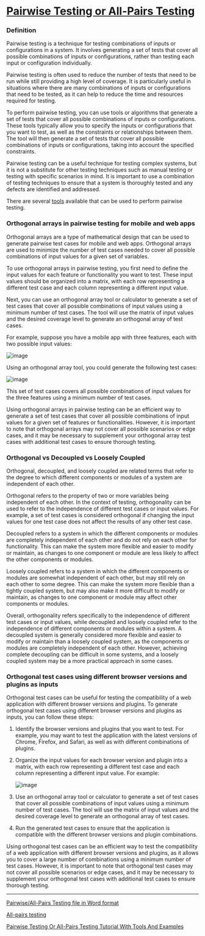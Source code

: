 # [Pairwise Testing or All-Pairs Testing](https://docs.google.com/document/d/e/2PACX-1vTGh5XICnaD1VE72V-AM7J1ihGcLLg6Rc0fGEQWr-d4ep4ClaS8XvhtZhEqCXXpL7pWBt0AtP1lnuzq/pub)

### Definition

Pairwise testing is a technique for testing combinations of inputs or configurations in a system. It involves generating a set of tests that cover all possible combinations of inputs or configurations, rather than testing each input or configuration individually.

Pairwise testing is often used to reduce the number of tests that need to be run while still providing a high level of coverage. It is particularly useful in situations where there are many combinations of inputs or configurations that need to be tested, as it can help to reduce the time and resources required for testing.

To perform pairwise testing, you can use tools or algorithms that generate a set of tests that cover all possible combinations of inputs or configurations. These tools typically allow you to specify the inputs or configurations that you want to test, as well as the constraints or relationships between them. The tool will then generate a set of tests that cover all possible combinations of inputs or configurations, taking into account the specified constraints.

Pairwise testing can be a useful technique for testing complex systems, but it is not a substitute for other testing techniques such as manual testing or testing with specific scenarios in mind. It is important to use a combination of testing techniques to ensure that a system is thoroughly tested and any defects are identified and addressed.

There are several [tools](https://www.pairwise.org/tools.html) available that can be used to perform pairwise testing.


### Orthogonal arrays in pairwise testing for mobile and web apps

Orthogonal arrays are a type of mathematical design that can be used to generate pairwise test cases for mobile and web apps. Orthogonal arrays are used to minimize the number of test cases needed to cover all possible combinations of input values for a given set of variables.

To use orthogonal arrays in pairwise testing, you first need to define the input values for each feature or functionality you want to test. These input values should be organized into a matrix, with each row representing a different test case and each column representing a different input value.

Next, you can use an orthogonal array tool or calculator to generate a set of test cases that cover all possible combinations of input values using a minimum number of test cases. The tool will use the matrix of input values and the desired coverage level to generate an orthogonal array of test cases.

For example, suppose you have a mobile app with three features, each with two possible input values:

![image](https://user-images.githubusercontent.com/70295997/210122804-7413f637-e620-43dc-8777-78d4e6959b14.png)

Using an orthogonal array tool, you could generate the following test cases:

![image](https://user-images.githubusercontent.com/70295997/210122821-b90747d2-e187-403c-ad5a-bfaf57f3de26.png)

This set of test cases covers all possible combinations of input values for the three features using a minimum number of test cases.

Using orthogonal arrays in pairwise testing can be an efficient way to generate a set of test cases that cover all possible combinations of input values for a given set of features or functionalities. However, it is important to note that orthogonal arrays may not cover all possible scenarios or edge cases, and it may be necessary to supplement your orthogonal array test cases with additional test cases to ensure thorough testing.

### Orthogonal vs Decoupled vs Loosely Coupled

Orthogonal, decoupled, and loosely coupled are related terms that refer to the degree to which different components or modules of a system are independent of each other.

Orthogonal refers to the property of two or more variables being independent of each other. In the context of testing, orthogonality can be used to refer to the independence of different test cases or input values. For example, a set of test cases is considered orthogonal if changing the input values for one test case does not affect the results of any other test case.

Decoupled refers to a system in which the different components or modules are completely independent of each other and do not rely on each other for functionality. This can make the system more flexible and easier to modify or maintain, as changes to one component or module are less likely to affect the other components or modules.

Loosely coupled refers to a system in which the different components or modules are somewhat independent of each other, but may still rely on each other to some degree. This can make the system more flexible than a tightly coupled system, but may also make it more difficult to modify or maintain, as changes to one component or module may affect other components or modules.

Overall, orthogonality refers specifically to the independence of different test cases or input values, while decoupled and loosely coupled refer to the independence of different components or modules within a system. A decoupled system is generally considered more flexible and easier to modify or maintain than a loosely coupled system, as the components or modules are completely independent of each other. However, achieving complete decoupling can be difficult in some systems, and a loosely coupled system may be a more practical approach in some cases.

### Orthogonal test cases using different browser versions and plugins as inputs

Orthogonal test cases can be useful for testing the compatibility of a web application with different browser versions and plugins. To generate orthogonal test cases using different browser versions and plugins as inputs, you can follow these steps:

1. Identify the browser versions and plugins that you want to test. For example, you may want to test the application with the latest versions of Chrome, Firefox, and Safari, as well as with different combinations of plugins.

2. Organize the input values for each browser version and plugin into a matrix, with each row representing a different test case and each column representing a different input value. For example:

      ![image](https://user-images.githubusercontent.com/70295997/210122860-ec2fac0a-7895-4a2d-b561-72586e41fe23.png)

3. Use an orthogonal array tool or calculator to generate a set of test cases that cover all possible combinations of input values using a minimum number of test cases. The tool will use the matrix of input values and the desired coverage level to generate an orthogonal array of test cases.

4. Run the generated test cases to ensure that the application is compatible with the different browser versions and plugin combinations.

Using orthogonal test cases can be an efficient way to test the compatibility of a web application with different browser versions and plugins, as it allows you to cover a large number of combinations using a minimum number of test cases. However, it is important to note that orthogonal test cases may not cover all possible scenarios or edge cases, and it may be necessary to supplement your orthogonal test cases with additional test cases to ensure thorough testing.

----

[Pairwise/All-Pairs Testing file in Word format](https://github.com/lana-20/pairwise-allpairs-testing/blob/main/Pairwise%20Testing.docx)

[All-pairs testing](https://en.wikipedia.org/wiki/All-pairs_testing)

[Pairwise Testing Or All-Pairs Testing Tutorial With Tools And Examples](https://www.softwaretestinghelp.com/what-is-pairwise-testing/)






